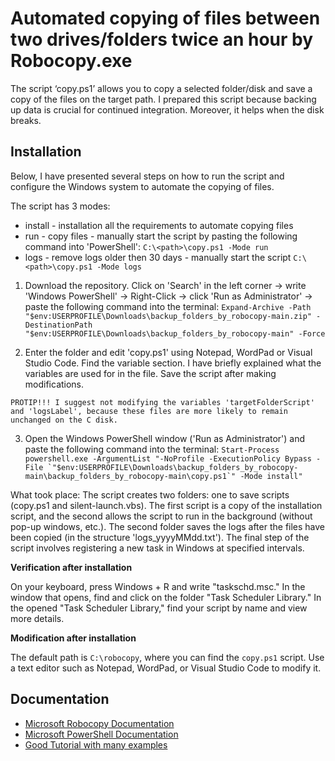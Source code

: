 # Automated copying of files between two drives/folders twice an hour by Robocopy.exe

The script ‘copy.ps1’ allows you to copy a selected folder/disk and save a copy of the files on the target path. I prepared this script because backing up data is crucial for continued integration. Moreover, it helps when the disk breaks.

## Installation

Below, I have presented several steps on how to run the script and configure the Windows system to automate the copying of files.

The script has 3 modes: 
- install - installation all the requirements to automate copying files
- run - copy files - manually start the script by pasting the following command into 'PowerShell': ```C:\<path>\copy.ps1 -Mode run```
- logs - remove logs older then 30 days - manually start the script ```C:\<path>\copy.ps1 -Mode logs```

1. Download the repository. Click on 'Search' in the left corner -> write 'Windows PowerShell' -> Right-Click -> click 'Run as Administrator' -> paste the following command into the terminal: ```Expand-Archive -Path "$env:USERPROFILE\Downloads\backup_folders_by_robocopy-main.zip" -DestinationPath "$env:USERPROFILE\Downloads\backup_folders_by_robocopy-main" -Force```

2. Enter the folder and edit 'copy.ps1' using Notepad, WordPad or Visual Studio Code. Find the variable section. I have briefly explained what the variables are used for in the file. Save the script after making modifications.

```PROTIP!!! I suggest not modifying the variables 'targetFolderScript' and 'logsLabel', because these files are more likely to remain unchanged on the C disk.```

3. Open the Windows PowerShell window ('Run as Administrator') and paste the following command into the terminal: ``` Start-Process powershell.exe -ArgumentList "-NoProfile -ExecutionPolicy Bypass -File `"$env:USERPROFILE\Downloads\backup_folders_by_robocopy-main\backup_folders_by_robocopy-main\copy.ps1`" -Mode install" ```

What took place: The script creates two folders: one to save scripts (copy.ps1 and silent-launch.vbs). The first script is a copy of the installation script, and the second allows the script to run in the background (without pop-up windows, etc.). The second folder saves the logs after the files have been copied (in the structure 'logs_yyyyMMdd.txt'). The final step of the script involves registering a new task in Windows at specified intervals.

__Verification after installation__

On your keyboard, press Windows + R and write "taskschd.msc." In the window that opens, find and click on the folder "Task Scheduler Library." In the opened "Task Scheduler Library," find your script by name and view more details.

__Modification after installation__ 

The default path is ```C:\robocopy```, where you can find the ```copy.ps1``` script. Use a text editor such as Notepad, WordPad, or Visual Studio Code to modify it.

## Documentation 
- [Microsoft Robocopy Documentation](https://learn.microsoft.com/en-us/windows-server/administration/windows-commands/robocopy)
- [Microsoft PowerShell Documentation](https://learn.microsoft.com/en-us/powershell)
- [Good Tutorial with many examples](https://petri.com/robocopy-complete-guide)
